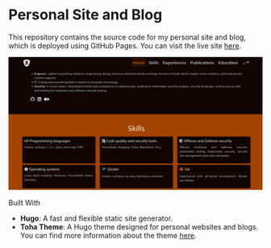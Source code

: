 # Personal Site and Blog

This repository contains the source code for my personal site and blog, which is deployed using GitHub Pages. You can visit the live site [here](https://sk3pper.github.io/#).

![Site Preview](./assets/images/screenshots/SitePreview.png)

Built With

- **Hugo**: A fast and flexible static site generator.
- **Toha Theme**: A Hugo theme designed for personal websites and blogs. You can find more information about the theme [here](https://github.com/hugo-toha/toha).
